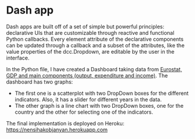 # Dash app

Dash apps are built off of a set of simple but powerful principles: declarative UIs that are customizable through reactive and functional Python callbacks.
Every element attribute of the declarative components can be updated through a callback and a subset of the attributes, like the value properties of the dcc.Dropdown, are editable by the user in the interface.

In the Python file, I have created a Dashboard taking data from [Eurostat, GDP and main components (output, expenditure and income)](http://ec.europa.eu/eurostat/web/products-datasets/-/nama_10_gdp). 
The dashboard has two graphs: 

- The first one is a scatterplot with two DropDown boxes for the different indicators. Also, it has a slider for different years in the data. 
- The other graph is a line chart with two DropDown boxes, one for the country and the other for selecting one of the indicators.

The final implementation is deployed on Heroku: https://nensihakobjanyan.herokuapp.com
 
